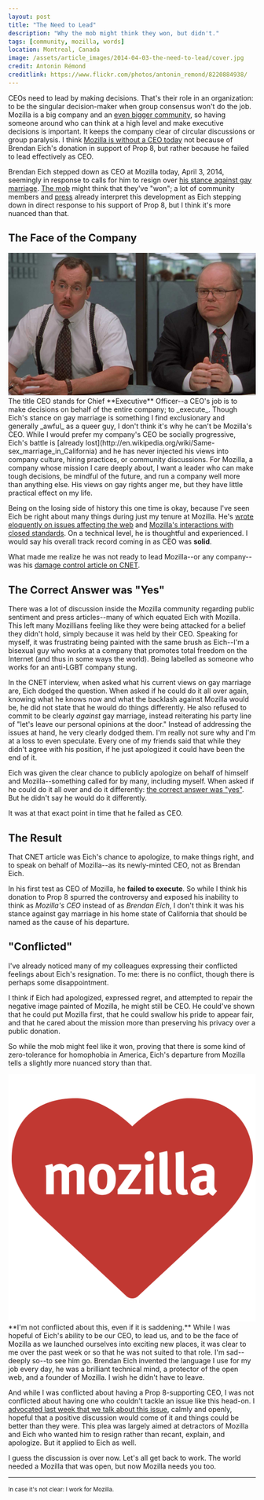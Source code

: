 ```yaml
---
layout: post
title: "The Need to Lead"
description: "Why the mob might think they won, but didn't."
tags: [community, mozilla, words]
location: Montreal, Canada
image: /assets/article_images/2014-04-03-the-need-to-lead/cover.jpg
credit: Antonin Rémond
creditlink: https://www.flickr.com/photos/antonin_remond/8220884938/
---
```


CEOs need to lead by making decisions. That's their role in an organization: to
be the singular decision-maker when group consensus won't do the job. Mozilla is
a big company and an [even bigger community](https://mozillians.org/), so
having someone around who can think at a high level and make executive
decisions is important. It keeps the company clear of circular discussions or
group paralysis. I think [Mozilla is without a CEO today](https://blog.mozilla.org/blog/2014/04/03/brendan-eich-steps-down-as-mozilla-ceo/) not because of
Brendan Eich's donation in support of Prop 8, but rather because he failed to
lead effectively as CEO.

Brendan Eich stepped down as CEO at Mozilla today, April 3, 2014, seemingly
in response to calls for him to resign over
[his stance against gay marriage](http://projects.latimes.com/prop8/donation/8930/).
[The mob](http://arstechnica.com/business/2014/03/mozilla-employees-to-brendan-eich-step-down/) might think that they've "won"; a lot of community members
and [press](http://www.mercurynews.com/60-second-business-break/ci_25486642/biz-break-mozilla-ceo-steps-down-after-prop) already interpret this development as Eich stepping
down in direct response to his support of Prop 8, but I think it's more
nuanced than that.

## The Face of the Company

<img src="/assets/article_images/2014-04-03-the-need-to-lead/the-bobs-office-space.jpg" alt="What would you say, you do here?">
The title CEO stands for Chief **Executive** Officer--a CEO's job is to make
decisions on behalf of the entire company; to _execute_. Though Eich's stance on gay marriage is something
I find exclusionary and generally _awful_ as a queer guy, I don't think it's why
he can't be Mozilla's CEO. While I would prefer my company's CEO be socially
progressive, Eich's battle is [already lost](http://en.wikipedia.org/wiki/Same-sex_marriage_in_California) and he has never injected his views into company
culture, hiring practices, or community discussions. For Mozilla, a company
whose mission I care deeply about, I want a leader who can make tough decisions,
be mindful of the future, and run a company well more than anything else. His
views on gay rights anger me, but they have little practical effect on my life.

Being on the losing side of history this one time is okay, because I've seen
Eich be right about many things during just my tenure at Mozilla. He's [wrote eloquently on issues affecting the web](https://brendaneich.com/2013/02/why-mozilla-matters/)
and [Mozilla's interactions with closed standards](https://brendaneich.com/2012/03/video-mobile-and-the-open-web/). On a technical level, he is thoughtful and experienced. I would say his
overall track record coming in as CEO was **solid**.

What made me realize he was not ready to lead Mozilla--or any company--was his
[damage control article on CNET](http://www.cnet.com/news/mozilla-ceo-gay-marriage-firestorm-could-hurt-firefox-cause-q-a/).

## The Correct Answer was "Yes"

There was a lot of discussion inside the Mozilla community regarding
public sentiment and press articles--many of which equated Eich with Mozilla.
This left many Mozillians feeling like they were being attacked for a belief
they didn't hold, simply because it was held by their CEO.
Speaking for myself, it was frustrating being
painted with the same brush as Eich--I'm a bisexual guy who works at a company
that promotes total freedom on the Internet (and thus in some ways the world).
Being labelled as someone who works for an anti-LGBT company stung.

In the CNET interview, when asked what his current views on gay marriage are,
Eich dodged the question. When asked if he could do it all over again, knowing
what he knows now and what the backlash against Mozilla would be, he did
not state that he would do things differently. He also refused to commit to be
clearly _against_ gay marriage, instead reiterating his party line of "let's
leave our personal opinions at the door." Instead of addressing the issues at
hand, he very clearly dodged them. I'm really not sure why and I'm at a loss
to even speculate. Every one of my friends said that while they didn't agree
with his position, if he just apologized it could have been the end of it.

Eich was given the clear chance to publicly apologize on behalf of himself and
Mozilla--something called for by many, including myself. When
asked if he could do it all over and do it differently:
[the correct answer was "yes"](https://www.youtube.com/watch?v=6BWJFnLjZGo).
But he didn't say he would do it differently.

It was at that exact point in time that he failed as CEO.

## The Result

That CNET article was Eich's chance to apologize, to make things right, and to
speak on behalf of Mozilla--as its newly-minted CEO, not as Brendan Eich.

In his first test as CEO of Mozilla, he **failed to execute**. So while I
think his donation to Prop 8 spurred the controversy and
exposed his inability to think as _Mozilla's CEO_ instead of as _Brendan Eich_,
I don't think it was his stance against gay marriage in his home state
of California that should be named as the cause of his departure.

## "Conflicted"

I've already noticed many of my colleagues expressing their conflicted feelings
about Eich's resignation. To me: there is no conflict, though there is perhaps
some disappointment.

I think if Eich had apologized, expressed regret, and attempted to repair the
negative image painted of Mozilla, he might still be CEO. He could've shown
that he could put Mozilla first, that he could swallow his pride to appear
fair, and that he cared about the mission more than preserving his privacy
over a public donation.

So while the mob might feel like it won, proving that there is some kind of
zero-tolerance for homophobia in America, Eich's departure from Mozilla
tells a slightly more nuanced story than that.

<img src="/assets/article_images/2014-04-03-the-need-to-lead/mozlove.png" alt="Heart Mozilla">
**I'm not conflicted about this, even if it is saddening.** While I was hopeful
of Eich's ability to be our CEO, to lead us, and to be the face of Mozilla
as we launched ourselves into exciting new places, it was clear to me over the
past week or so that he was not suited to that role. I'm sad--deeply so--to
see him go. Brendan Eich invented the language I use for my job every day, he
was a brilliant technical mind, a protector of the open web, and a founder
of Mozilla. I wish he didn't have to leave.

And while I was conflicted about having a Prop 8-supporting CEO, I was not
conflicted about having one who couldn't tackle an issue like this head-on. I
[advocated last week that we talk about this issue](/2014/03/26/on-including-the-uninclusive/), calmly and openly, hopeful that a positive discussion would come of it and
things could be better than they were. This plea was largely aimed at
detractors of Mozilla and Eich who wanted him to resign rather than recant,
explain, and apologize. But it applied to Eich as well.

I guess the discussion is over now. Let's all get back to work. The world
needed a Mozilla that was open, but now Mozilla needs you too.

---

<small>In case it's not clear: I work for Mozilla.</small>
